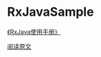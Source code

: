 # RxJavaSample

[《RxJava使用手册》](https://www.yuque.com/docs/share/cf3ddc58-c2b7-4bcb-9c9d-879b8605dc26)

[阅读原文](https://www.jianshu.com/p/a406b94f3188)

